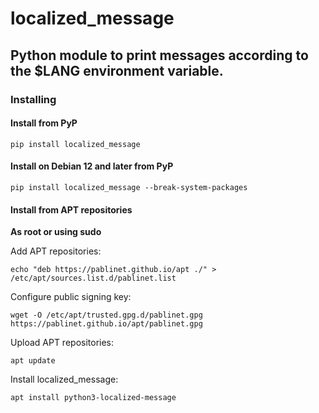 # localized_message
## Python module to print messages according to the $LANG environment variable.

### Installing
#### Install from PyP

`pip install localized_message`

#### Install on Debian 12 and later from PyP

`pip install localized_message --break-system-packages`

#### Install from APT repositories

**As root or using sudo**

Add APT repositories:

`echo "deb https://pablinet.github.io/apt ./" > /etc/apt/sources.list.d/pablinet.list`

Configure public signing key:

`wget -O /etc/apt/trusted.gpg.d/pablinet.gpg https://pablinet.github.io/apt/pablinet.gpg`

Upload APT repositories:

`apt update`

Install localized_message:

`apt install python3-localized-message`
